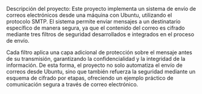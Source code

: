 Descripción del proyecto:
Este proyecto implementa un sistema de envío de correos electrónicos desde una máquina con Ubuntu, utilizando el protocolo SMTP. El sistema permite enviar mensajes a un destinatario específico de manera segura, ya que el contenido del correo es cifrado mediante tres filtros de seguridad desarrollados e integrados en el proceso de envío.

Cada filtro aplica una capa adicional de protección sobre el mensaje antes de su transmisión, garantizando la confidencialidad y la integridad de la información. De esta forma, el proyecto no solo automatiza el envío de correos desde Ubuntu, sino que también refuerza la seguridad mediante un esquema de cifrado por etapas, ofreciendo un ejemplo práctico de comunicación segura a través de correo electrónico.
